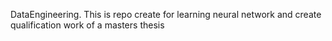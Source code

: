 DataEngineering.
This is repo create for learning neural network and create qualification work of a masters thesis
